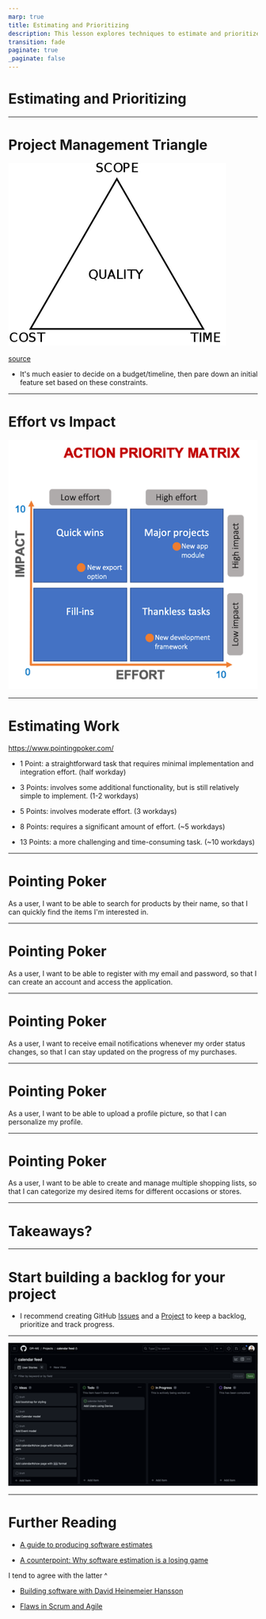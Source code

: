 ```yaml
---
marp: true
title: Estimating and Prioritizing
description: This lesson explores techniques to estimate and prioritize work.
transition: fade
paginate: true
_paginate: false
---
```


# Estimating and Prioritizing


---
# Project Management Triangle

![](./assets/project-triangle.png)

[source](https://en.wikipedia.org/wiki/Project_management_triangle)

- It's much easier to decide on a budget/timeline, then pare down an initial feature set based on these constraints.

---

# Effort vs Impact

![](./assets/action-priority-matrix.webp)

---

# Estimating Work
https://www.pointingpoker.com/

- 1 Point: a straightforward task that requires minimal implementation and integration effort. (half workday)

- 3 Points: involves some additional functionality, but is still relatively simple to implement. (1-2 workdays)

- 5 Points: involves moderate effort. (3 workdays)

- 8 Points: requires a significant amount of effort. (~5 workdays)

- 13 Points: a more challenging and time-consuming task. (~10 workdays)

---

# Pointing Poker

As a user, I want to be able to search for products by their name, so that I can quickly find the items I'm interested in.

---

# Pointing Poker

As a user, I want to be able to register with my email and password, so that I can create an account and access the application.

---
# Pointing Poker

As a user, I want to receive email notifications whenever my order status changes, so that I can stay updated on the progress of my purchases.

---
# Pointing Poker

As a user, I want to be able to upload a profile picture, so that I can personalize my profile.

---
# Pointing Poker

As a user, I want to be able to create and manage multiple shopping lists, so that I can categorize my desired items for different occasions or stores.


---

# Takeaways?


---

# Start building a backlog for your project
- I recommend creating GitHub [Issues](https://docs.github.com/issues) and a [Project](https://docs.github.com/en/issues/planning-and-tracking-with-projects) to keep a backlog, prioritize and track progress. 

---

![](./assets/github-project.png)

---

# Further Reading

- [A guide to producing software estimates](https://www.atlassian.com/agile/estimation)

- [A counterpoint: Why software estimation is a losing game](https://rclayton.silvrback.com/software-estimation-is-a-losing-game)

I tend to agree with the latter ^

- [Building software with David Heinemeier Hansson](https://medium.com/computers-are-hard/computers-are-hard-building-software-with-david-heinemeier-hansson-c9025cdf225e)

- [Flaws in Scrum and Agile](https://pandastrike.com/posts/20150304-agile/)